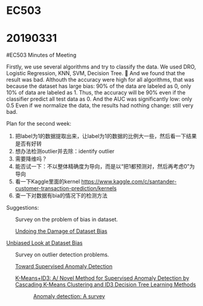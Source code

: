 # EC503

20190331
====

#EC503 Minutes of Meeting

Firstly, we use several algorithms and try to classify the data.
We used DRO, Logistic Regression, KNN, SVM, Decision Tree. 🌲 
And we found that the result was bad.
Althouth the accuracy were high for all algorithms, that was because the dataset has large bias: 90% of the data are labeled as 0, only 10% of data are labeled as 1. Thus, the accuracy will be 90% even if the classifier predict all test data as 0.
And the AUC was significantly low: only 0.5
Even if we normalize the data, the results had nothing change: still very bad.




Plan for the second week:
1. 把label为1的数据提取出来，让label为1的数据的比例大一些，然后看一下结果是否有好转
2. 想办法检测outlier并去除：identify outlier
3. 需要降维吗？
4. 能否试一下：不以整体精确度为导向，而是以“把1都预测对，然后再考虑0”为导向
5. 看一下Kaggle里面的kernel https://www.kaggle.com/c/santander-customer-transaction-prediction/kernels
6. 查一下对数据有bia的情况下的检测方法


Suggestions:

<ul>Survey on the problem of bias in dataset.</ul>
  <ol><a href="http://undoingbias.csail.mit.edu">Undoing the Damage of Dataset Bias</a></ol
  <ol><a href="http://people.csail.mit.edu/torralba/research/bias/">Unbiased Look at Dataset Bias</a></ol>


<ul>Survey on outlier detection problems.</ul>
<ol><a href="https://arxiv.org/pdf/1401.6424.pdf">Toward Supervised Anomaly Detection</a></ol>
<ol><a href="https://dl.acm.org/citation.cfm?id=1263334">K-Means+ID3: A/ Novel Method for Supervised Anomaly Detection by Cascading K-Means Clustering and ID3 Decision Tree Learning Methods</a><ol>
<ol><a href="https://dl.acm.org/citation.cfm?id=1541882">Anomaly detection: A survey</a></ol>

